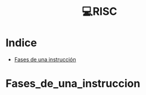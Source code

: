<h1 align="center"> 💻RISC </h1>

Indice
======
   * [Fases de una instrucción](#Fases_de_una_instruccion)

Fases_de_una_instruccion
========================
